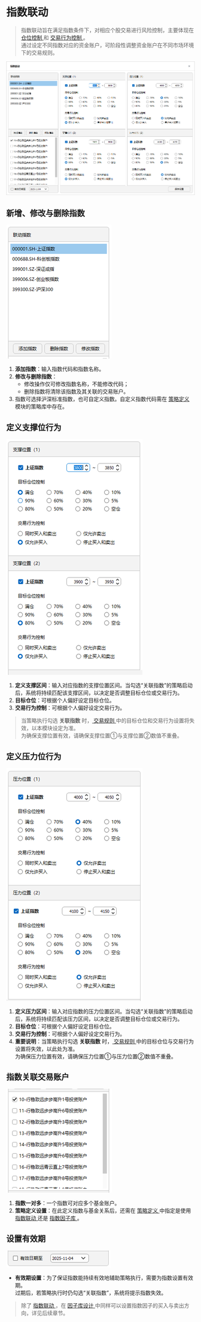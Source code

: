 # 指数联动

> 指数联动旨在满足指数条件下，对相应个股交易进行风险控制，主要体现在 [ 仓位控制 ](./Trading_Rules.md#目标仓位控制) 和 [ 交易行为控制 ](./Trading_Rules.md#交易行为控制)。  
> 通过设定不同指数对应的资金账户，可阶段性调整资金账户在不同市场环境下的交易规则。

![](_assets/images/index_link.png)

## 新增、修改与删除指数

![](_assets/images/index_link_edit.png)

1. **添加指数**：输入指数代码和指数名称。  
2. **修改与删除指数**：  
   - 修改操作仅可修改指数名称，不能修改代码；  
   - 删除指数将清除该指数及其关联的交易账户。  
3. 指数可选择沪深标准指数，也可自定义指数。自定义指数代码需在 [ 策略定义 ](./Strategy_Definition.md) 模块的策略库中存在。

## 定义支撑位行为

![](_assets/images/index_link_Support.png)

1. **定义支撑区间**：输入对应指数的支撑位置区间。当勾选“关联指数”的策略启动后，系统将持续匹配该支撑区间，以决定是否调整目标仓位或交易行为。  
2. **目标仓位**：可根据个人偏好设定目标仓位。  
3. **交易行为控制**：可根据个人偏好设定交易行为。  

> 当策略执行勾选 **关联指数** 时，[ 交易规则 ](./Trading_Rules.md) 中的目标仓位和交易行为设置将失效，以本模块设定为准。  
> 为确保支撑位置有效，请确保支撑位置①与支撑位置②数值不重叠。

## 定义压力位行为

![](_assets/images/index_link_Pressure.png)

1. **定义压力区间**：输入对应指数的压力位置区间。当勾选“关联指数”的策略启动后，系统将持续匹配该压力区间，以决定是否调整目标仓位或交易行为。  
2. **目标仓位**：可根据个人偏好设定目标仓位。  
3. **交易行为控制**：可根据个人偏好设定交易行为。  
4. **重要说明**：当策略执行勾选 **关联指数** 时，[ 交易规则 ](./Trading_Rules.md) 中的目标仓位与交易行为设置将失效，以此处为准。  
   为确保压力位置有效，请确保压力位置①与压力位置②数值不重叠。

## 指数关联交易账户

![](_assets/images/index_link_fund.png)

1. **指数一对多**：一个指数可对应多个基金账户。  
2. **策略定义设置**：在此定义指数与基金关系后，还需在 [ 策略定义 ](./Strategy_Definition.md) 中指定是使用 [ 指数联动 ](./Index_Linkage.md) 还是 [ 指数因子库 ](./Factor_Library_Design.md)。

## 设置有效期

![](_assets/images/index_link_ValidDate.png)

- **有效期设置**：为了保证指数能持续有效地辅助策略执行，需要为指数设置有效期。  
  过期后，若策略执行时仍勾选“关联指数”，系统将提示指数失效。  

> 除了 [ 指数联动 ](./Index_Linkage.md)，在 [ 因子库设计 ](./Factor_Library_Design.md) 中同样可以设置指数因子的买入与卖出方向，详见后续章节。
